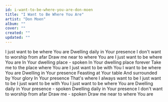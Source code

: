 ```yaml
---
id: i-want-to-be-where-you-are-don-moen
title: "I Want to Be Where You Are"
artist: "Don Moen"
album: ""
cover: ""
created: ""
updated: ""
---
```


I just want to be where You are
Dwelling daily in Your presence
I don't want to worship from afar
Draw me near to where You are
I just want to be where You are
In Your dwelling place - spoken
In Your dwelling place forever
Take me to the place where You are
I just want to be with You
I want to be where You are
Dwelling in Your presence
Feasting at Your table
And surrounded by Your glory
In Your presence
That's where I always want to be
I just want to be
I just want to be with You
I just want to be where You are
Dwelling daily in Your presence - spoken
Dwelling daily in Your presence
I don't want to worship from afar
Draw me - spoken
Draw me near to where You are